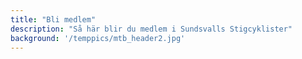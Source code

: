 ```yaml
---
title: "Bli medlem"
description: "Så här blir du medlem i Sundsvalls Stigcyklister"
background: '/temppics/mtb_header2.jpg'
---
```

